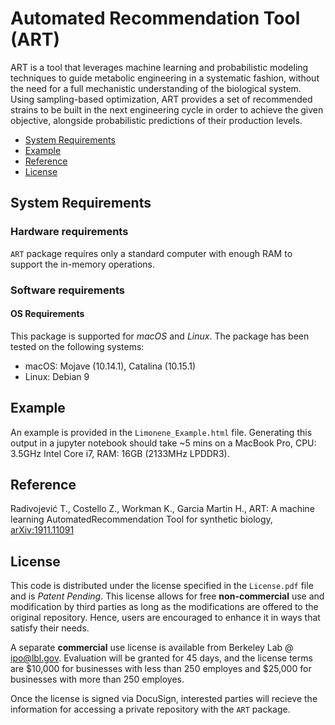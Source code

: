 # Automated Recommendation Tool (ART)

ART is a tool that leverages machine learning and probabilistic modeling techniques to guide metabolic engineering in a systematic fashion, without the need for a full mechanistic understanding of the biological system. Using sampling-based optimization, ART provides a set of recommended strains to be built in the next engineering cycle in order to achieve the given objective, alongside probabilistic predictions of their production levels.

<!-- - [Documentation](#documentation) -->
- [System Requirements](#system-requirements)
- [Example](#example)
- [Reference](#reference)
- [License](#license)

## System Requirements

### Hardware requirements
`ART` package requires only a standard computer with enough RAM to support the in-memory operations.

### Software requirements
#### OS Requirements
This package is supported for *macOS* and *Linux*. The package has been tested on the following systems:
+ macOS: Mojave (10.14.1), Catalina (10.15.1)
+ Linux: Debian 9

## Example

An example is provided in the `Limonene_Example.html` file.
Generating this output in a jupyter notebook should take ~5 mins on a MacBook Pro, CPU: 3.5GHz Intel Core i7, RAM: 16GB (2133MHz LPDDR3).


## Reference

Radivojević T., Costello Z., Workman K., Garcia Martin H., ART: A machine learning AutomatedRecommendation Tool for synthetic biology, [arXiv:1911.11091](https://arxiv.org/abs/1911.11091)


## License

This code is distributed under the license specified in the `License.pdf` file and is *Patent Pending*. This license allows for free **non-commercial** use and modification by third parties as long as the modifications are offered to the original repository. Hence, users are encouraged to enhance it in ways that satisfy their needs.

A separate **commercial** use license is available from Berkeley Lab @ ipo@lbl.gov. Evaluation will be granted for 45 days, and the license terms are $10,000 for businesses with less than 250 employes and $25,000 for businesses with more than 250 employes.

Once the license is signed via DocuSign, interested parties will recieve the information for accessing a private repository with the `ART` package.


